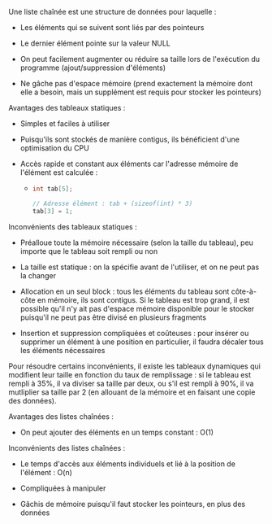 Une liste chaînée est une structure de données pour laquelle :

* Les éléments qui se suivent sont liés par des pointeurs

* Le dernier élément pointe sur la valeur NULL

* On peut facilement augmenter ou réduire sa taille lors de l'exécution du programme (ajout/suppression d'éléments)

* Ne gâche pas d'espace mémoire (prend exactement la mémoire dont elle a besoin, mais un supplément est requis pour stocker les pointeurs)



Avantages des tableaux statiques :

* Simples et faciles à utiliser

* Puisqu'ils sont stockés de manière contigus, ils bénéficient d'une optimisation du CPU

* Accès rapide et constant aux éléments car l'adresse mémoire de l'élément est calculée :
  
  * ```c
    int tab[5];
    
    // Adresse élément : tab + (sizeof(int) * 3)
    tab[3] = 1;
    ```

Inconvénients des tableaux statiques :

* Préalloue toute la mémoire nécessaire (selon la taille du tableau), peu importe que le tableau soit rempli ou non

* La taille est statique : on la spécifie avant de l'utiliser, et on ne peut pas la changer

* Allocation en un seul block : tous les éléments du tableau sont côte-à-côte en mémoire, ils sont contigus. Si le tableau est trop grand, il est possible qu'il n'y ait pas d'espace mémoire disponible pour le stocker puisqu'il ne peut pas être divisé en plusieurs fragments

* Insertion et suppression compliquées et coûteuses : pour insérer ou supprimer un élément à une position en particulier, il faudra décaler tous les éléments nécessaires



Pour résoudre certains inconvénients, il existe les tableaux dynamiques qui modifient leur taille en fonction du taux de remplissage : si le tableau est rempli à 35%, il va diviser sa taille par deux, ou s'il est rempli à 90%, il va mutliplier sa taille par 2 (en allouant de la mémoire et en faisant une copie des données).



Avantages des listes chaînées :

* On peut ajouter des éléments en un temps constant : O(1)



Inconvénients des listes chaînées :

* Le temps d'accès aux éléments individuels et lié à la position de l'élément : O(n)

* Compliquées à manipuler

* Gâchis de mémoire puisqu'il faut stocker les pointeurs, en plus des données


